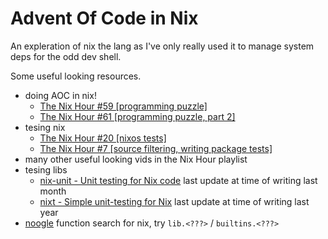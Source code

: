 # Advent Of Code in Nix

An expleration of nix the lang as I've only really used it to manage system deps for the odd dev shell.

Some useful looking resources.

- doing AOC in nix!
  - [The Nix Hour #59 [programming puzzle]](https://www.youtube.com/watch?v=0Xl_hCrBfxQ&list=PLyzwHTVJlRc8yjlx4VR4LU5A5O44og9in&index=24)
  - [The Nix Hour #61 [programming puzzle, part 2]](https://www.youtube.com/watch?v=jfRKCRdf9NM&list=PLyzwHTVJlRc8yjlx4VR4LU5A5O44og9in&index=22)
- tesing nix
  - [The Nix Hour #20 [nixos tests]](https://www.youtube.com/watch?v=RgKl8Jue4qM&list=PLyzwHTVJlRc8yjlx4VR4LU5A5O44og9in&index=63)
  - [ The Nix Hour #7 [source filtering, writing package tests] ](https://www.youtube.com/watch?v=mOQI9Iiu4Uc&list=PLyzwHTVJlRc8yjlx4VR4LU5A5O44og9in&index=76)
- many other useful looking vids in the Nix Hour playlist
- tesing libs
  - [nix-unit - Unit testing for Nix code](https://github.com/nix-community/nix-unit) last update at time of writing last month
  - [nixt - Simple unit-testing for Nix](https://github.com/nix-community/nixt) last update at time of writing last year
- [noogle](https://noogle.dev/) function search for nix, try `lib.<???>` / `builtins.<???>`
